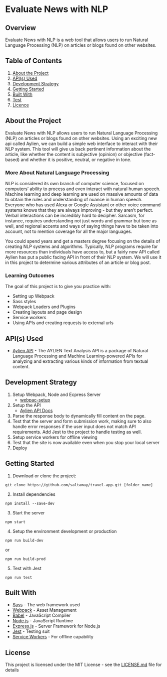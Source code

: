 # Evaluate News with NLP

## Overview

Evaluate News with NLP is a web tool that allows users to run Natural Language Processing (NLP) on articles or blogs found on other websites.

## Table of Contents

1. [About the Project](#about-the-project)
2. [API(s) Used](#apis(s)-used)
3. [Development Strategy](#development-strategy)
4. [Getting Started](#getting-started) 
5. [Built With](#built-with)
6. [Test](#test)
7. [Licence](#licence)

## About the Project

Evaluate News with NLP allows users to run Natural Language Processing (NLP) on articles or blogs found on other websites. Using an exciting new api called Aylien, we can build a simple web interface to interact with their NLP system. This tool will give us back pertinent information about the article, like whether the content is subjective (opinion) or objective (fact-based) and whether it is positive, neutral, or negative in tone.

### More About Natural Language Processing

NLP is considered its own branch of computer science, focused on computers’ ability to process and even interact with natural human speech. Machine learning and deep learning are used on massive amounts of data to obtain the rules and understanding of nuance in human speech. Everyone who has used Alexa or Google Assistant or other voice command systems knows that they are always improving - but they aren’t perfect. Verbal interactions can be incredibly hard to decipher. Sarcasm, for instance, requires understanding not just words and grammar but tone as well, and regional accents and ways of saying things have to be taken into account, not to mention coverage for all the major languages.

You could spend years and get a masters degree focusing on the details of creating NLP systems and algorithms. Typically, NLP programs require far more resources than individuals have access to, but a fairly new API called Aylien has put a public facing API in front of their NLP system. We will use it in this project to determine various attributes of an article or blog post.

### Learning Outcomes

The goal of this project is to give you practice with:

- Setting up Webpack
- Sass styles
- Webpack Loaders and Plugins
- Creating layouts and page design
- Service workers
- Using APIs and creating requests to external urls

## API(s) Used

* [Aylien API](https://docs.aylien.com/textapi/#getting-started) - The AYLIEN Text Analysis API is a package of Natural Language Processing and Machine Learning-powered APIs for analyzing and extracting various kinds of information from textual content.

## Development Strategy

1. Setup Webpack, Node and Ecpress Server
   - [webpac-setup](https://gist.github.com/saltamay/443ae5ee02027c01fd9aba7a61c1ab57)
2. Setup the API
   - [Aylien API Docs](https://docs.aylien.com/textapi/#getting-started)
3. Parse the response body to dynamically fill content on the page.
4. Test that the server and form submission work, making sure to also handle error responses if the user input does not match API requirements. Add Jest to the project to handle testing as well.
5. Setup service workers for offline viewing
6. Test that the site is now available even when you stop your local server
7. Deploy

## Getting Started

1. Download or clone the project:
```
git clone https://github.com/saltamay/travel-app.git [folder_name]
```
2. Install dependencies
```
npm install --save-dev
```
3. Start the server
```
npm start
```
4. Setup the environment development or production
```
npm run build-dev
```
or 
```
npm run build-prod
```
5. Test with Jest
```
npm run test
```

## Built With

* [Sass](https://sass-lang.com/documentation) - The web framework used
* [Webpack](https://webpack.js.org/concepts/) - Asset Management
* [Babel](https://babeljs.io/) - JavaScript Compiler
* [Node.js](https://nodejs.org/en/) - JavaScript Runtime
* [Express.js](https://expressjs.com/) - Server Framework for Node.js
* [Jest](https://jestjs.io/) - Testing suit
* [Service Workers](https://developers.google.com/web/fundamentals/primers/service-workers) - For offline capability

## License

This project is licensed under the MIT License - see the [LICENSE.md](LICENSE.md) file for details



